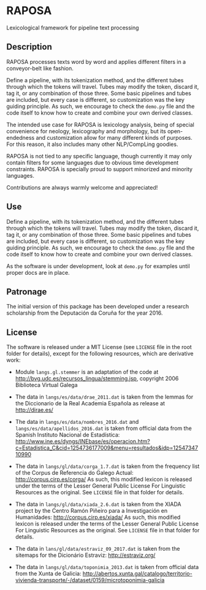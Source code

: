 RAPOSA
======

Lexicological framework for pipeline text processing


Description
------------

RAPOSA processes texts word by word and applies different filters in a conveyor-belt like fashion.

Define a pipeline, with its tokenization method, and the different tubes through which the tokens will travel. Tubes may modify the token, discard it, tag it, or any combination of those three. Some basic pipelines and tubes are included, but every case is different, so customization was the key guiding principle. As such, we encourage to check the `demo.py` file and the code itself to know how to create and combine your own derived classes.

The intended use case for RAPOSA is lexicology analysis, being of special convenience for neology, lexicography and morphology, but its open-endedness and customization allow for many different kinds of purposes. For this reason, it also includes many other NLP/CompLing goodies.

RAPOSA is not tied to any specific language, though currently it may only contain filters for some languages due to obvious time development constraints. RAPOSA is specially proud to support minorized and minority languages.

Contributions are always warmly welcome and appreciated!


Use
---

Define a pipeline, with its tokenization method, and the different tubes through which the tokens will travel. Tubes may modify the token, discard it, tag it, or any combination of those three. Some basic pipelines and tubes are included, but every case is different, so customization was the key guiding principle. As such, we encourage to check the `demo.py` file and the code itself to know how to create and combine your own derived classes.

As the software is under development, look at ``demo.py`` for examples until proper docs are in place.


Patronage
------

The initial version of this package has been developed under a research scholarship from the Deputación da Coruña for the year 2016.


License
-------

The software is released under a MIT License (see `LICENSE` file in the root folder for details), except for the following resources, which are derivative work:

- Module ``langs.gl.stemmer`` is an adaptation of the code at http://bvg.udc.es/recursos_lingua/stemming.jsp, copyright 2006 Biblioteca Virtual Galega

- The data in ``langs/es/data/drae_2011.dat`` is taken from the lemmas for the Diccionario de la Real Academia Española as release at http://dirae.es/

- The data in ``langs/es/data/nombres_2016.dat`` and ``langs/es/data/apellidos_2016.dat`` is taken from official data from the Spanish Instituto Nacional de Estadística: http://www.ine.es/dyngs/INEbase/es/operacion.htm?c=Estadistica_C&cid=1254736177009&menu=resultados&idp=1254734710990

- The data in ``langs/gl/data/corga_1.7.dat`` is taken from the frequency list of the Corpus de Referencia do Galego Actual: http://corpus.cirp.es/corga/ As such, this modified lexicon is released under the terms of the Lesser General Public License For Linguistic Resources as the original. See ``LICENSE`` file in that folder for details.

- The data in ``langs/gl/data/xiada_2.6.dat`` is taken from the XIADA project by the Centro Ramón Piñeiro para a Investigación en Humanidades: http://corpus.cirp.es/xiada/ As such, this modified lexicon is released under the terms of the Lesser General Public License For Linguistic Resources as the original. See ``LICENSE`` file in that folder for details.

- The data in ``lans/gl/data/estraviz_09_2017.dat`` is taken from the sitemaps for the Dicionário Estraviz: http://estraviz.org/

- The data in ``langs/gl/data/toponimia_2013.dat`` is taken from official data from the Xunta de Galicia: http://abertos.xunta.gal/catalogo/territorio-vivienda-transporte/-/dataset/0159/microtoponimia-galicia
